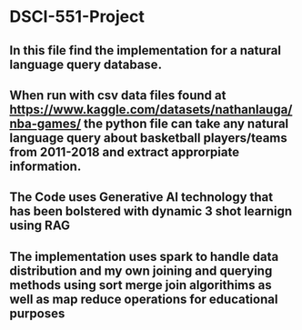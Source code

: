 # DSCI-551-Project
## In this file find the implementation for a natural language query database.
## When run with csv data files found at https://www.kaggle.com/datasets/nathanlauga/nba-games/ the python file can take any natural language query about basketball players/teams from 2011-2018 and extract approrpiate information.
## The Code uses Generative AI technology that has been bolstered with dynamic 3 shot learnign using RAG
## The implementation uses spark to handle data distribution and my own joining and querying methods using sort merge join algorithims as well as map reduce operations for educational purposes
